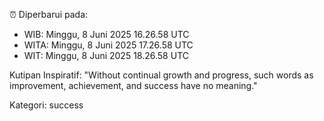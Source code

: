 ⏰ Diperbarui pada:
- WIB: Minggu, 8 Juni 2025 16.26.58 UTC
- WITA: Minggu, 8 Juni 2025 17.26.58 UTC
- WIT: Minggu, 8 Juni 2025 18.26.58 UTC

Kutipan Inspiratif:
"Without continual growth and progress, such words as improvement, achievement, and success have no meaning."


Kategori: success

